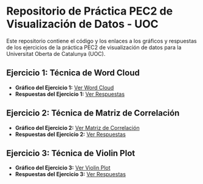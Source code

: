 # Repositorio de Práctica PEC2 de Visualización de Datos - UOC

Este repositorio contiene el código y los enlaces a los gráficos y respuestas de los ejercicios de la práctica PEC2 de visualización de datos para la Universitat Oberta de Catalunya (UOC).

## Ejercicio 1: Técnica de Word Cloud

- **Gráfico del Ejercicio 1:** [Ver Word Cloud](https://infogram.com/tecnica-wordcloud-1h0n25oywlmlz4p)
- **Respuestas del Ejercicio 1:** [Ver Respuestas](https://infogram.com/tecnica-wordcloud-respuestas-1h984wvolmpgz2p)

## Ejercicio 2: Técnica de Matriz de Correlación

- **Gráfico del Ejercicio 2:** [Ver Matriz de Correlación](https://infogram.com/tecnica-correlation-matrix-1h984wvolyxgz2p)
- **Respuestas del Ejercicio 2:** [Ver Respuestas](https://infogram.com/tecnica-correlation-matrix-respuestas-1h0r6rzpwgxol4e)

## Ejercicio 3: Técnica de Violin Plot

- **Gráfico del Ejercicio 3:** [Ver Violin Plot](https://infogram.com/tecnica-violin-plot--1h9j6q7g5pldv4g)
- **Respuestas del Ejercicio 3:** [Ver Respuestas](https://infogram.com/tecnica-violin-plot-respuestas-1h7v4pdwrzyyj4k)
